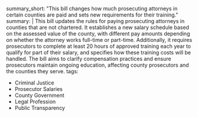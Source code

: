 summary_short: "This bill changes how much prosecuting attorneys in certain counties are paid and sets new requirements for their training."
summary: |
  This bill updates the rules for paying prosecuting attorneys in counties that are not chartered. It establishes a new salary schedule based on the assessed value of the county, with different pay amounts depending on whether the attorney works full-time or part-time. Additionally, it requires prosecutors to complete at least 20 hours of approved training each year to qualify for part of their salary, and specifies how these training costs will be handled. The bill aims to clarify compensation practices and ensure prosecutors maintain ongoing education, affecting county prosecutors and the counties they serve.
tags:
  - Criminal Justice
  - Prosecutor Salaries
  - County Government
  - Legal Profession
  - Public Transparency
